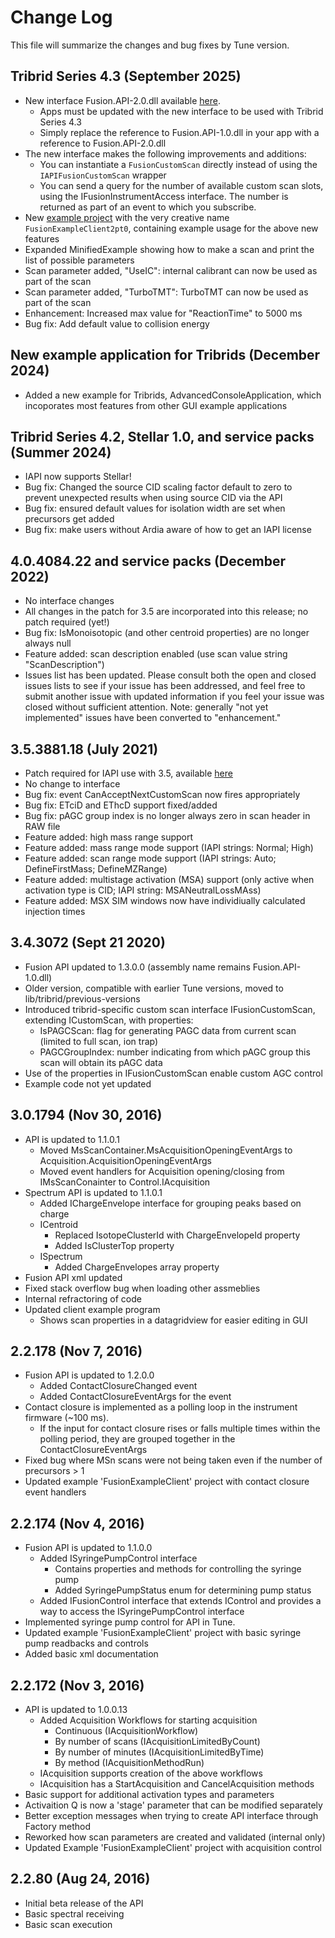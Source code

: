 # Change Log

This file will summarize the changes and bug fixes by Tune version. 

## Tribrid Series 4.3 (September 2025)

* New interface Fusion.API-2.0.dll available [here](https://github.com/thermofisherlsms/iapi/blob/master/lib/tribrid/TribridSeries4pt3/).
	* Apps must be updated with the new interface to be used with Tribrid Series 4.3
	* Simply replace the reference to Fusion.API-1.0.dll in your app with a reference to Fusion.API-2.0.dll
* The new interface makes the following improvements and additions:
	* You can instantiate a ```FusionCustomScan``` directly instead of using the ```IAPIFusionCustomScan``` wrapper
	* You can send a query for the number of available custom scan slots, using the IFusionInstrumentAccess interface.  The number is returned as part of an event to which you subscribe.
* New [example project](https://github.com/thermofisherlsms/iapi/tree/master/examples/tribrid/FusionExampleClient2pt0) with the very creative name ```FusionExampleClient2pt0```, containing example usage for the above new features
* Expanded MinifiedExample showing how to make a scan and print the list of possible parameters
* Scan parameter added, "UseIC": internal calibrant can now be used as part of the scan
* Scan parameter added, "TurboTMT": TurboTMT can now be used as part of the scan
* Enhancement: Increased max value for "ReactionTime" to 5000 ms
* Bug fix: Add default value to collision energy

## New example application for Tribrids (December 2024)

* Added a new example for Tribrids, AdvancedConsoleApplication, which incoporates most features from other GUI example applications

## Tribrid Series 4.2, Stellar 1.0, and service packs (Summer 2024)

* IAPI now supports Stellar!
* Bug fix: Changed the source CID scaling factor default to zero to prevent unexpected results when using source CID via the API
* Bug fix: ensured default values for isolation width are set when precursors get added
* Bug fix: make users without Ardia aware of how to get an IAPI license
	

## 4.0.4084.22 and service packs (December 2022)

* No interface changes
* All changes in the patch for 3.5 are incorporated into this release; no patch required (yet!)
* Bug fix:  IsMonoisotopic (and other centroid properties) are no longer always null
* Feature added:  scan description enabled (use scan value string "ScanDescription")
* Issues list has been updated.  Please consult both the open and closed issues lists to see if your issue has been addressed, and feel free to submit another issue with updated information if you feel your issue was closed without sufficient attention.  Note:  generally "not yet implemented" issues have been converted to "enhancement."

## 3.5.3881.18 (July 2021)

* Patch required for IAPI use with 3.5, available [here](https://github.com/thermofisherlsms/iapi/blob/master/misc/)
* No change to interface
* Bug fix: event CanAcceptNextCustomScan now fires appropriately
* Bug fix: ETciD and EThcD support fixed/added
* Bug fix: pAGC group index is no longer always zero in scan header in RAW file
* Feature added: high mass range support
* Feature added: mass range mode support (IAPI strings: Normal; High)
* Feature added: scan range mode support (IAPI strings: Auto; DefineFirstMass; DefineMZRange)
* Feature added: multistage activation (MSA) support  (only active when activation type is CID; IAPI string: MSANeutralLossMAss)
* Feature added: MSX SIM windows now have individiually calculated injection times

## 3.4.3072 (Sept 21 2020)
* Fusion API updated to 1.3.0.0 (assembly name remains Fusion.API-1.0.dll)
* Older version, compatible with earlier Tune versions, moved to lib/tribrid/previous-versions
* Introduced tribrid-specific custom scan interface IFusionCustomScan, extending ICustomScan, with properties:
	* IsPAGCScan: flag for generating PAGC data from current scan (limited to full scan, ion trap)
	* PAGCGroupIndex: number indicating from which pAGC group this scan will obtain its pAGC data
* Use of the properties in IFusionCustomScan enable custom AGC control
* Example code not yet updated

## 3.0.1794 (Nov 30, 2016)
* API is updated to 1.1.0.1
	* Moved MsScanContainer.MsAcquisitionOpeningEventArgs to Acquisition.AcquisitionOpeningEventArgs
	* Moved event handlers for Acquisition opening/closing from IMsScanConainter to Control.IAcquisition
* Spectrum API is updated to 1.1.0.1 
	* Added IChargeEnvelope interface for grouping peaks based on charge
	* ICentroid
		* Replaced IsotopeClusterId with ChargeEnvelopeId property
		* Added IsClusterTop property
	* ISpectrum
		* Added ChargeEnvelopes array property	
* Fusion API xml updated
* Fixed stack overflow bug when loading other assmeblies
* Internal refractoring of code
* Updated client example program
	* Shows scan properties in a datagridview for easier editing in GUI

## 2.2.178 (Nov 7, 2016)
* Fusion API is updated to 1.2.0.0
	* Added ContactClosureChanged event
	* Added ContactClosureEventArgs for the event
* Contact closure is implemented as a polling loop in the instrument firmware (~100 ms). 
	* If the input for contact closure rises or falls multiple times within the polling period, they are grouped together in the ContactClosureEventArgs	
* Fixed bug where MSn scans were not being taken even if the number of precursors > 1
* Updated example 'FusionExampleClient' project with contact closure event handlers

## 2.2.174 (Nov 4, 2016)
* Fusion API is updated to 1.1.0.0
	* Added ISyringePumpControl interface	
		* Contains properties and methods for controlling the syringe pump
		* Added SyringePumpStatus enum for determining pump status
	* Added IFusionControl interface that extends IControl and provides a way to access the ISyringePumpControl interface
* Implemented syringe pump control for API in Tune.
* Updated example 'FusionExampleClient' project with basic syringe pump readbacks and controls
* Added basic xml documentation

## 2.2.172 (Nov 3, 2016)

* API is updated to 1.0.0.13
	* Added Acquisition Workflows for starting acquisition
		* Continuous (IAcquisitionWorkflow)
		* By number of scans (IAcquisitionLimitedByCount)
		* By number of minutes (IAcquisitionLimitedByTime)
		* By method (IAcquisitionMethodRun)
	* IAcquisition supports creation of the above workflows
	* IAcquisition has a StartAcquisition and CancelAcquisition methods
* Basic support for additional activation types and parameters
* Activaition Q is now a 'stage' parameter that can be modified separately
* Better exception messages when trying to create API interface through Factory method
* Reworked how scan parameters are created and validated (internal only)
* Updated Example 'FusionExampleClient' project with acquisition control

## 2.2.80 (Aug 24, 2016)

* Initial beta release of the API
* Basic spectral receiving
* Basic scan execution 
